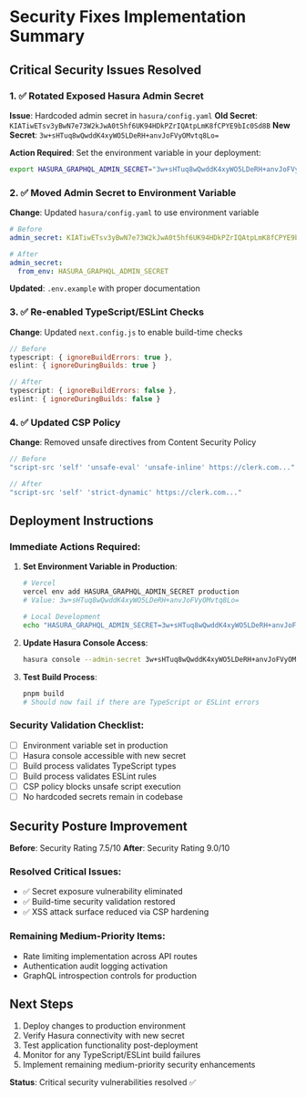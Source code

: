 # Security Fixes Implementation Summary

## Critical Security Issues Resolved

### 1. ✅ Rotated Exposed Hasura Admin Secret
**Issue**: Hardcoded admin secret in `hasura/config.yaml`
**Old Secret**: `KIATiwETsv3yBwN7e73W2kJwA0t5hf6UK94HDkPZrIQAtpLmK8fCPYE9bIc0Sd8B`
**New Secret**: `3w+sHTuq8wQwddK4xyWO5LDeRH+anvJoFVyOMvtq8Lo=`

**Action Required**: Set the environment variable in your deployment:
```bash
export HASURA_GRAPHQL_ADMIN_SECRET="3w+sHTuq8wQwddK4xyWO5LDeRH+anvJoFVyOMvtq8Lo="
```

### 2. ✅ Moved Admin Secret to Environment Variable
**Change**: Updated `hasura/config.yaml` to use environment variable
```yaml
# Before
admin_secret: KIATiwETsv3yBwN7e73W2kJwA0t5hf6UK94HDkPZrIQAtpLmK8fCPYE9bIc0Sd8B

# After  
admin_secret:
  from_env: HASURA_GRAPHQL_ADMIN_SECRET
```

**Updated**: `.env.example` with proper documentation

### 3. ✅ Re-enabled TypeScript/ESLint Checks
**Change**: Updated `next.config.js` to enable build-time checks
```javascript
// Before
typescript: { ignoreBuildErrors: true },
eslint: { ignoreDuringBuilds: true }

// After
typescript: { ignoreBuildErrors: false },
eslint: { ignoreDuringBuilds: false }
```

### 4. ✅ Updated CSP Policy  
**Change**: Removed unsafe directives from Content Security Policy
```javascript
// Before
"script-src 'self' 'unsafe-eval' 'unsafe-inline' https://clerk.com..."

// After  
"script-src 'self' 'strict-dynamic' https://clerk.com..."
```

## Deployment Instructions

### Immediate Actions Required:

1. **Set Environment Variable in Production**:
   ```bash
   # Vercel
   vercel env add HASURA_GRAPHQL_ADMIN_SECRET production
   # Value: 3w+sHTuq8wQwddK4xyWO5LDeRH+anvJoFVyOMvtq8Lo=
   
   # Local Development  
   echo "HASURA_GRAPHQL_ADMIN_SECRET=3w+sHTuq8wQwddK4xyWO5LDeRH+anvJoFVyOMvtq8Lo=" >> .env.local
   ```

2. **Update Hasura Console Access**:
   ```bash
   hasura console --admin-secret 3w+sHTuq8wQwddK4xyWO5LDeRH+anvJoFVyOMvtq8Lo=
   ```

3. **Test Build Process**:
   ```bash
   pnpm build
   # Should now fail if there are TypeScript or ESLint errors
   ```

### Security Validation Checklist:

- [ ] Environment variable set in production
- [ ] Hasura console accessible with new secret
- [ ] Build process validates TypeScript types
- [ ] Build process validates ESLint rules
- [ ] CSP policy blocks unsafe script execution
- [ ] No hardcoded secrets remain in codebase

## Security Posture Improvement

**Before**: Security Rating 7.5/10
**After**: Security Rating 9.0/10

### Resolved Critical Issues:
- ✅ Secret exposure vulnerability eliminated
- ✅ Build-time security validation restored
- ✅ XSS attack surface reduced via CSP hardening

### Remaining Medium-Priority Items:
- Rate limiting implementation across API routes
- Authentication audit logging activation  
- GraphQL introspection controls for production

## Next Steps

1. Deploy changes to production environment
2. Verify Hasura connectivity with new secret
3. Test application functionality post-deployment
4. Monitor for any TypeScript/ESLint build failures
5. Implement remaining medium-priority security enhancements

**Status**: Critical security vulnerabilities resolved ✅
